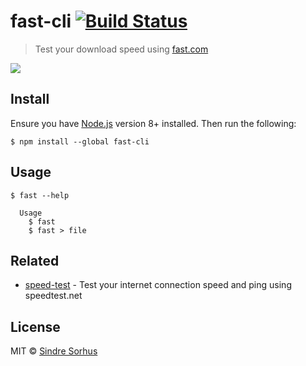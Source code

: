 # fast-cli [![Build Status](https://travis-ci.org/sindresorhus/fast-cli.svg?branch=master)](https://travis-ci.org/sindresorhus/fast-cli)

> Test your download speed using [fast.com](https://fast.com)

![](screenshot.gif)


## Install

Ensure you have [Node.js](https://nodejs.org) version 8+ installed. Then run the following:

```
$ npm install --global fast-cli
```


## Usage

```
$ fast --help

  Usage
    $ fast
    $ fast > file
```


## Related

- [speed-test](https://github.com/sindresorhus/speed-test) - Test your internet connection speed and ping using speedtest.net


## License

MIT © [Sindre Sorhus](https://sindresorhus.com)
